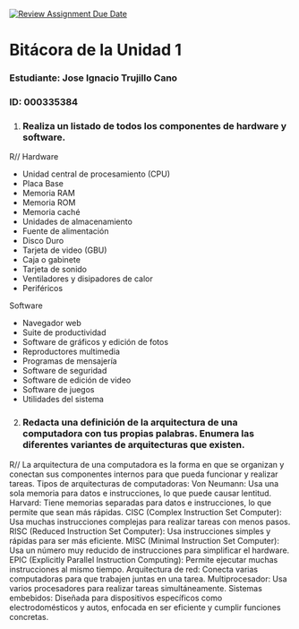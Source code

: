 [![Review Assignment Due Date](https://classroom.github.com/assets/deadline-readme-button-22041afd0340ce965d47ae6ef1cefeee28c7c493a6346c4f15d667ab976d596c.svg)](https://classroom.github.com/a/WfEJSxe8)
# Bitácora de la Unidad 1

### Estudiante:  Jose Ignacio Trujillo Cano
### ID:  000335384

1. ###  Realiza un listado de todos los componentes de hardware y software.

R//
Hardware
-   Unidad central de procesamiento (CPU)
-   Placa Base
-   Memoria RAM
-   Memoria ROM
-   Memoria caché
-   Unidades de almacenamiento
-   Fuente de alimentación
-   Disco Duro
-   Tarjeta de video (GBU)
-   Caja o gabinete
-   Tarjeta de sonido 
-   Ventiladores y disipadores de calor
-   Periféricos

Software
-   Navegador web
-   Suite de productividad
-   Software de gráficos y edición de fotos
-   Reproductores multimedia
-   Programas de mensajería
-   Software de seguridad
-   Software de edición de video
-   Software de juegos
-   Utilidades del sistema

2. ### Redacta una definición de la arquitectura de una computadora con tus propias palabras. Enumera las diferentes variantes de arquitecturas que existen.

R//
La arquitectura de una computadora es la forma en que se organizan y conectan sus componentes internos para que pueda funcionar y realizar tareas.
Tipos de arquitecturas de computadoras:
Von Neumann: Usa una sola memoria para datos e instrucciones, lo que puede causar lentitud.
Harvard: Tiene memorias separadas para datos e instrucciones, lo que permite que sean más rápidas.
CISC (Complex Instruction Set Computer): Usa muchas instrucciones complejas para realizar tareas con menos pasos.
RISC (Reduced Instruction Set Computer): Usa instrucciones simples y rápidas para ser más eficiente.
MISC (Minimal Instruction Set Computer): Usa un número muy reducido de instrucciones para simplificar el hardware.
EPIC (Explicitly Parallel Instruction Computing): Permite ejecutar muchas instrucciones al mismo tiempo.
Arquitectura de red: Conecta varias computadoras para que trabajen juntas en una tarea.
Multiprocesador: Usa varios procesadores para realizar tareas simultáneamente.
Sistemas embebidos: Diseñada para dispositivos específicos como electrodomésticos y autos, enfocada en ser eficiente y cumplir funciones concretas.